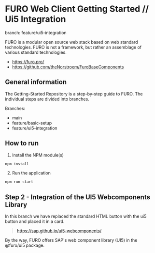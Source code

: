 # FURO Web Client Getting Started // Ui5 Integration

branch: feature/ui5-integration

FURO is a modular open source web stack based on web standard technologies. FURO is not a framework, but rather an assemblage of various standard technologies. 

- https://furo.pro/
- https://github.com/theNorstroem/FuroBaseComponents

## General information
The Getting-Started Repository is a step-by-step guide to FURO. The individual steps are divided into branches.

Branches:
- main
- feature/basic-setup
- feature/ui5-integration

## How to run
1. Install the NPM module(s)
```bash
npm install
```
2. Run the application
```bash
npm run start
```

## Step 2 - Integration of the UI5 Webcomponents Library
In this branch we have replaced the standard HTML button with the ui5 button and placed it in a card.
> https://sap.github.io/ui5-webcomponents/

By the way, FURO offers SAP's web component library (UI5) in the @furo/ui5 package.
